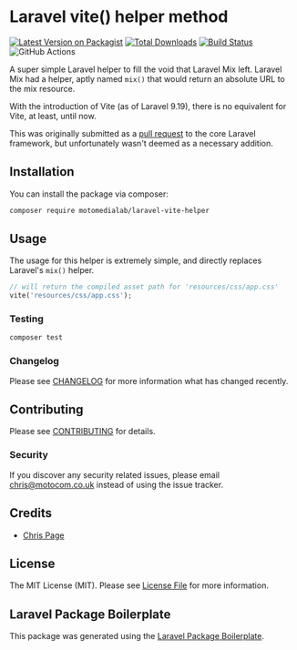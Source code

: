 # Laravel vite() helper method

[![Latest Version on Packagist](https://img.shields.io/packagist/v/motomedialab/laravel-vite-helper.svg?style=flat-square)](https://packagist.org/packages/motomedialab/laravel-vite-helper)
[![Total Downloads](https://img.shields.io/packagist/dt/motomedialab/laravel-vite-helper.svg?style=flat-square)](https://packagist.org/packages/motomedialab/laravel-vite-helper)
[![Build Status](https://img.shields.io/travis/motomedialab/laravel-vite-helper/master.svg?style=flat-square)](https://travis-ci.org/motomedialab/laravel-vite-helper)  
![GitHub Actions](https://github.com/motomedialab/laravel-vite-helper/actions/workflows/main.yml/badge.svg)

A super simple Laravel helper to fill the void that Laravel Mix left. Laravel Mix had a helper, aptly named `mix()`
that would return an absolute URL to the mix resource.

With the introduction of Vite (as of Laravel 9.19), there is no equivalent for Vite, at least, until now.

This was originally submitted as a [pull request](https://github.com/laravel/framework/pull/43098) to the core Laravel framework,
but unfortunately wasn't deemed as a necessary addition.

## Installation

You can install the package via composer:

```bash
composer require motomedialab/laravel-vite-helper
```

## Usage

The usage for this helper is extremely simple, and directly replaces Laravel's `mix()` helper.

```php
// will return the compiled asset path for 'resources/css/app.css'
vite('resources/css/app.css');
```

### Testing

```bash
composer test
```

### Changelog

Please see [CHANGELOG](CHANGELOG.md) for more information what has changed recently.

## Contributing

Please see [CONTRIBUTING](CONTRIBUTING.md) for details.

### Security

If you discover any security related issues, please email chris@motocom.co.uk instead of using the issue tracker.

## Credits

-   [Chris Page](https://github.com/motomedialab)

## License

The MIT License (MIT). Please see [License File](LICENSE.md) for more information.

## Laravel Package Boilerplate

This package was generated using the [Laravel Package Boilerplate](https://laravelpackageboilerplate.com).
